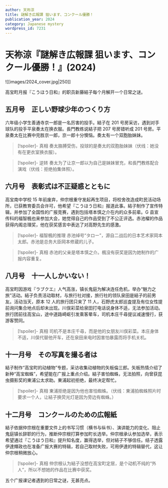 ```yaml
---
author: 天祢涼
title: 謎解き広報課 狙います、コンクール優勝！
publication_year: 2024
category: Japanese mystery
wordpress_id: 7231
---
```


# 天祢涼『謎解き広報課 狙います、コンクール優勝！』(2024)

![[images/2024_cover.jpg|250]]

高宝町月报『こうほう日和』的职员新藤結子每个月解开一个日常之谜。

## 五月号　正しい野球少年のつくり方

六年级小学生善通寺京一郎是一名厉害的投手。結子在 201 号房采访，遇到对手球队的投手平泉奏太在换衣服。長門教练说結子把 207 号房错听成 201 号房。平泉奏太在比赛中完胜京一郎，京一郎十分懊恼。奏太有一个双胞胎妹妹。

> [!spoiler]- 真相
> 奏太胳膊受伤，投球的是奏太的双胞胎妹妹（伏线：她没有在更衣室换衣服）。

> [!spoiler]- 逆转
> 奏太为了让京一郎以为自己是妹妹冒充，和長門教练配合演戏（伏线：拒绝拍集体照）。

## 六月号　表彰式は不正疑惑とともに

高宝南中学校 15 年前废弃，仲宗根重守发起再生项目，将校舍改造成町民活动场所，已获教育委员会许可，他希望『こうほう日和』报道此事。結子制作了宣传特辑，并参加了全国性的广报竞赛，遇到包括塔本慎之介在内的众多前辈。G 县宣传科的福智楓也来参加大会，她觉得自己的作品受到了不公正评选。赤池櫂的作品获得内阁总理奖，他在获奖感言中表达了对高野先生的感激。

> [!spoiler]- 福智楓的推理
> 赤池绰号“タロー”，源自二战后的日本艺术家岡本太郎。赤池是总务大臣岡本修蔵的儿子。

> [!spoiler]- 真相
> 赤池的父亲是塔本慎之介。楓没有获奖是因为她制作的广报内容重复。

## 八月号　十一人しかいない！

高宝町因游戏『ラブクエ』人气高涨，镇长鬼庭为解决连任危机，举办“魅力之旅”活动。結子负责活动取材，与旅行社对接，旅行社的领队泉田是結子的前男友。活动当天，原本 12 人的旅行团只来了 11 人，石野虎太郎巡査提及有位女性提前询问集合地点后却未出现。川俣彩菜给泉田打电话说身体不适，无法参加活动。旅行团前往高宝山，途中道路崎岖引发乘客晕车，司机本庄千尋提议减速慢行，获游客赞同。

> [!spoiler]- 真相
> 司机不是本庄千尋，而是他的女朋友川俣彩菜。本庄身体不适，川俣代替他开车，还在泉田来电时因害怕暴露而将手机关机。

## 十一月号　その写真を撮る者は

結子制作“高宝町的动植物”专题，采访收集动植物的矢板倫三郎。矢板热情介绍了新种“高宝蜘蛛”，希望能在广报上重点介绍。結子害怕蜘蛛，无法拍照，向曾获昆虫摄影奖的東浦公太求助。東浦起初拒绝，最终决定帮忙。

> [!spoiler]- 真相
> 東浦拒绝是因为他也害怕蜘蛛。（伏线：東浦拍蜘蛛照片时要求一个人，让結子换荧光灯是因为旁边有蜘蛛。）

## 十二月号　コンクールのための広報紙

結子依据仲宗根在重要文件上的书写习惯（横书与纵书）、演讲能力的变化、阻止鬼庭镇长辞职的行为，推断仲宗根打算参加町长选举。仲宗根承认参加选举，表示希望通过『こうほう日和』提升知名度，赢得选举，但对結子不够信任。结子透露伊達輝政也在准备广报大赛的特辑，若自己取材失败，可用伊達的特辑替代，这让仲宗根稍微放心。

> [!spoiler]- 真相
> 仲宗根认为結子没想在高宝町定居，是个动机不纯的“外人”，所以不想她的作品在比赛中获奖。

五个广报课记者遇到的日常之谜，无甚亮点。